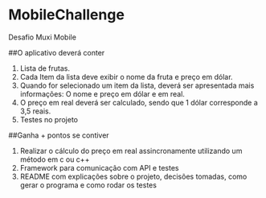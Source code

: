 # MobileChallenge
Desafio Muxi Mobile



##O aplicativo deverá conter

1. Lista de frutas.
2. Cada Item da lista deve exibir o nome da fruta e preço em dólar.
3. Quando for selecionado um item da lista, deverá ser apresentada mais informações: O nome e preço em dólar e em real.
4. O preço em real deverá ser calculado, sendo que 1 dólar corresponde a 3,5 reais.
5. Testes no projeto


##Ganha + pontos se contiver

1. Realizar o cálculo do preço em real assincronamente utilizando um método em c ou c++
2. Framework para comunicação com API e testes
3. README com explicações sobre o projeto, decisões tomadas, como gerar o programa e como rodar os testes